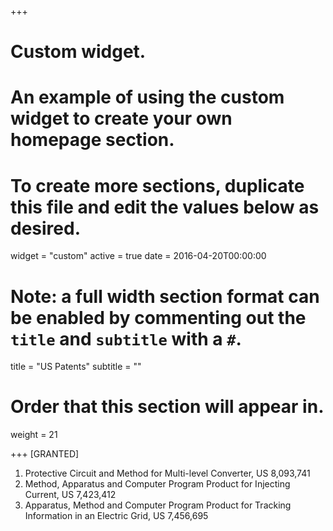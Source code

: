 +++
# Custom widget.
# An example of using the custom widget to create your own homepage section.
# To create more sections, duplicate this file and edit the values below as desired.
widget = "custom"
active = true
date = 2016-04-20T00:00:00

# Note: a full width section format can be enabled by commenting out the `title` and `subtitle` with a `#`.
title = "US Patents"
subtitle = ""

# Order that this section will appear in.
weight = 21

+++
[GRANTED]
1.	Protective Circuit and Method for Multi-level Converter, US 8,093,741
2.	Method, Apparatus and Computer Program Product for Injecting Current, US 7,423,412
3.	Apparatus, Method and Computer Program Product for Tracking Information in an Electric Grid, US 7,456,695 

